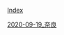 [Index](./index.html )


[2020-09-19_奈良]("https://drive.google.com/drive/folders/1HsMpjVOjvRxpwOO0wxUl-RU45RSpv2rZ?usp=sharing")
